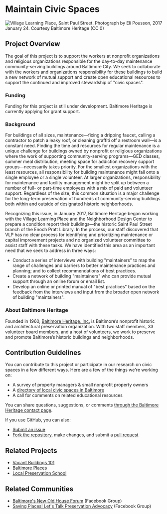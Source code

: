 # Maintain Civic Spaces

![Village Learning Place, Saint Paul Street. Photograph by Eli Pousson, 2017 January 24. Courtesy [Baltimore Heritage](https://www.flickr.com/photos/baltimoreheritage/32483636616/) (CC 0)](https://c1.staticflickr.com/1/617/32483636616_f2f6fd5c37_b.jpg)

## Project Overview

The goal of this project is to support the workers at nonprofit organizations and religious organizations responsible for the day-to-day maintenance community-serving buildings around Baltimore City. We seek to collaborate with the workers and organizations responsibility for these buildings to build a new network of mutual support and create open educational resources to support the continued and improved stewardship of "civic spaces".

### Funding

Funding for this project is still under development. Baltimore Heritage is currently applying for grant support.

### Background

For buildings of all sizes, maintenance—fixing a dripping faucet, calling a contractor to patch a leaky roof, or cleaning graffiti off a restroom wall—is a constant need. Finding the time and resources for regular maintenance is a unique challenge for buildings owned by nonprofit or religious organizations where the work of supporting community-serving programs—GED classes, summer meal distribution, meeting space for addiction recovery support groups—necessarily takes priority. For the smallest organizations with the least resources, all responsibility for building maintenance might fall onto a single employee or a single volunteer. At larger organizations, responsibility for maintenance and facility management might be split up between a number of full- or part-time employees with a mix of paid and volunteer support. Regardless of the size, this common situation is a major challenge for the long-term preservation of hundreds of community-serving buildings both within and outside of designated historic neighborhoods.

Recognizing this issue, in January 2017, Baltimore Heritage began working with the Village Learning Place and the Neighborhood Design Center to prepare a condition report their buildings—the historic Saint Paul Street branch of the Enoch Pratt Library. In the process, our staff discovered that VLP has no clear process for identifying and prioritizing maintenance or capital improvement projects and no organized volunteer committee to assist staff with these tasks. We have identified this area as an important need that we seek to address in three ways:

- Conduct a series of interviews with building "maintainers" to map the range of challenges and barriers to better maintenance practices and planning; and to collect recommendations of best practices.
- Create a network of building "maintainers" who can provide mutual support through an online forum or email list.
- Develop an online or printed manual of "best practices" based on the feedback from the interviews and input from the broader open network of building "maintainers".

### About Baltimore Heritage

Founded in 1960, [Baltimore Heritage, Inc.](https://baltimoreheritage.org/about/) is Baltimore’s nonprofit historic and architectural preservation organization. With two staff members, 33 volunteer board members, and a host of volunteers, we work to preserve and promote Baltimore’s historic buildings and neighborhoods.

## Contribution Guidelines

You can contribute to this project or participate in our research on civic spaces in a few different ways. Here are a few of the things we're working on:

- A survey of property managers & small nonprofit property owners
- A [directory of local civic spaces in Baltimore](https://baltimoreheritage.github.io/civicspaces/directory/)
- A call for comments on related educational resources

You can share questions, suggestions, or comments [through the Baltimore Heritage contact page](https://baltimoreheritage.org/contact/).

If you use GitHub, you can also:

- [Submit an issue](https://github.com/baltimoreheritage/civicspaces/issues)
- [Fork the repository](https://github.com/baltimoreheritage/civicspaces/pulls#fork-destination-box), make changes, and submit a [pull request](https://github.com/baltimoreheritage/civicspaces/pulls)


## Related Projects

- [Vacant Buildings 101](https://baltimoreheritage.github.io/vacant-buildings-101/)
- [Baltimore Places](https://baltimoreheritage.github.io/places/)
- [Local Preservation School](https://localpreservation.github.io/)

## Related Communities

- [Baltimore's New Old House Forum](https://www.facebook.com/groups/284340365036620/) (Facebook Group)
- [Saving Places! Let's Talk Preservation Advocacy](https://www.facebook.com/groups/savingplaces/) (Facebook Group)

